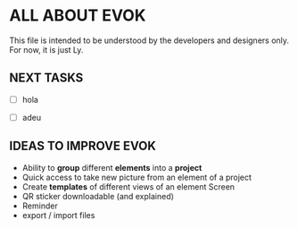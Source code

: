 # ALL ABOUT EVOK
This file is intended to be understood by the developers and designers only. For now, it is just Ly.

## NEXT TASKS
- [ ] hola 
- [ ] adeu


## IDEAS TO IMPROVE EVOK

- Ability to **group** different **elements** into a **project**
- Quick access to take new picture from an element of a project
- Create **templates** of different views of an element Screen
- QR sticker downloadable (and explained)
- Reminder
- export / import files
